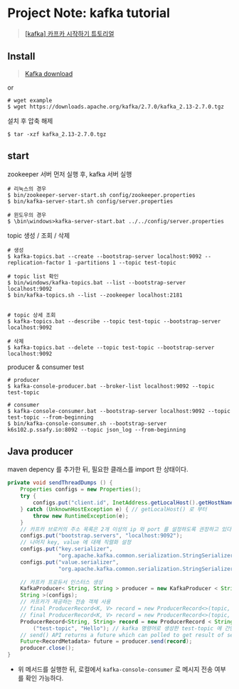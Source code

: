# Project Note: kafka tutorial

>[[kafka] 카프카 시작하기 튜토리얼](https://devuna.tistory.com/88)

## Install 

>[Kafka download](https://kafka.apache.org/downloads)

or 

```shell
# wget example
$ wget https://downloads.apache.org/kafka/2.7.0/kafka_2.13-2.7.0.tgz
```

설치 후 압축 해제 

```shell
$ tar -xzf kafka_2.13-2.7.0.tgz
```

## start 

zookeeper 서버 먼저 실행 후, kafka 서버 실행

```shell
# 리눅스의 경우 
$ bin/zookeeper-server-start.sh config/zookeeper.properties 
$ bin/kafka-server-start.sh config/server.properties 

# 윈도우의 경우 
$ \bin\windows>kafka-server-start.bat ../../config/server.properties
```

topic 생성 / 조회 / 삭제 

```shell
# 생성
$ kafka-topics.bat --create --bootstrap-server localhost:9092 --replication-factor 1 -partitions 1 --topic test-topic

# topic list 확인
$ bin/windows/kafka-topics.bat --list --bootstrap-server localhost:9092
$ bin/kafka-topics.sh --list --zookeeper localhost:2181


# topic 상세 조회 
$ kafka-topics.bat --describe --topic test-topic --bootstrap-server localhost:9092

# 삭제 
$ kafka-topics.bat --delete --topic test-topic --bootstrap-server localhost:9092
```

producer & consumer test

```shell
# producer
$ kafka-console-producer.bat --broker-list localhost:9092 --topic test-topic

# consumer 
$ kafka-console-consumer.bat --bootstrap-server localhost:9092 --topic test-topic --from-beginning
$ bin/kafka-console-consumer.sh --bootstrap-server k6s102.p.ssafy.io:8092 --topic json_log --from-beginning
```



## Java producer 

maven depency 를 추가한 뒤, 필요한 클래스를 import 한 상태이다. 

```java
private void sendThreadDumps () {
    Properties configs = new Properties();
    try {
        configs.put("client.id", InetAddress.getLocalHost().getHostName());
    } catch (UnknownHostException e) { // getLocalHost() 로 부터 
        throw new RuntimeException(e);
    }
    // 카프카 브로커의 주소 목록은 2개 이상의 ip 와 port 를 설정하도록 권장하고 있다.
    configs.put("bootstrap.servers", "localhost:9092");
    // 나머지 key, value 에 대해 직렬화 설정
    configs.put("key.serializer",
                "org.apache.kafka.common.serialization.StringSerializer");
    configs.put("value.serializer",
                "org.apache.kafka.common.serialization.StringSerializer");
    
    // 카프카 프로듀서 인스터스 생성
    KafkaProducer< String, String > producer = new KafkaProducer < String,
    String >(configs);
    // 카프카가 제공하는 전송 객체 사용
    // final ProducerRecord<K, V> record = new ProducerRecord<>(topic, key, value);
    // final ProducerRecord<K, V> record = new ProducerRecord<>(topic, value); 
    ProducerRecord<String, String> record = new ProducerRecord < String, String >
        ("test-topic", "Hello"); // kafka 명령어로 생성한 test-topic 에 간단하게 Hello 전송 
    // send() API returns a future which can polled to get result of send()
    Future<RecordMetadata> future = producer.send(record);
    producer.close();
}
```

- 위 메서드를 실행한 뒤, 로컬에서 `kafka-console-consumer` 로 메시지 전송 여부를 확인 가능하다. 
